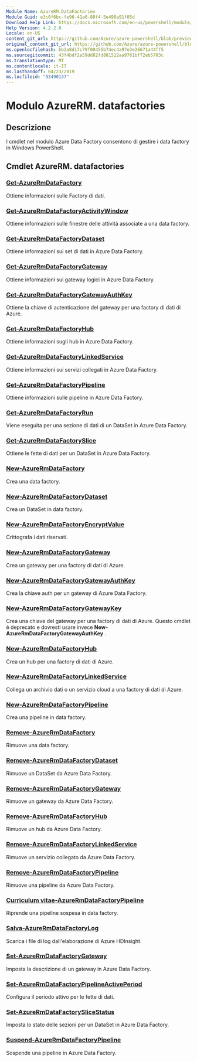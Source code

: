 ```yaml
---
Module Name: AzureRM.DataFactories
Module Guid: e3c0f6bc-fe96-41a0-88f4-5e490a91f05d
Download Help Link: https://docs.microsoft.com/en-us/powershell/module/azurerm.datafactories
Help Version: 4.2.2.0
Locale: en-US
content_git_url: https://github.com/Azure/azure-powershell/blob/preview/src/ResourceManager/DataFactories/Commands.DataFactories/help/AzureRM.DataFactories.md
original_content_git_url: https://github.com/Azure/azure-powershell/blob/preview/src/ResourceManager/DataFactories/Commands.DataFactories/help/AzureRM.DataFactories.md
ms.openlocfilehash: bb2a8d17c79f00455b74ec4a97e3e26671a44ff5
ms.sourcegitcommit: 43f4bdf2a59dd82fd881512aa9761bf72eb5703c
ms.translationtype: MT
ms.contentlocale: it-IT
ms.lasthandoff: 04/23/2019
ms.locfileid: "93490137"
---
```

# Modulo AzureRM. datafactories
## Descrizione
I cmdlet nel modulo Azure Data Factory consentono di gestire i data factory in Windows PowerShell.

## Cmdlet AzureRM. datafactories
### [Get-AzureRmDataFactory](Get-AzureRmDataFactory.md)
Ottiene informazioni sulle Factory di dati.

### [Get-AzureRmDataFactoryActivityWindow](Get-AzureRmDataFactoryActivityWindow.md)
Ottiene informazioni sulle finestre delle attività associate a una data factory.

### [Get-AzureRmDataFactoryDataset](Get-AzureRmDataFactoryDataset.md)
Ottiene informazioni sui set di dati in Azure Data Factory.

### [Get-AzureRmDataFactoryGateway](Get-AzureRmDataFactoryGateway.md)
Ottiene informazioni sui gateway logici in Azure Data Factory.

### [Get-AzureRmDataFactoryGatewayAuthKey](Get-AzureRmDataFactoryGatewayAuthKey.md)
Ottiene la chiave di autenticazione del gateway per una factory di dati di Azure.

### [Get-AzureRmDataFactoryHub](Get-AzureRmDataFactoryHub.md)
Ottiene informazioni sugli hub in Azure Data Factory.

### [Get-AzureRmDataFactoryLinkedService](Get-AzureRmDataFactoryLinkedService.md)
Ottiene informazioni sui servizi collegati in Azure Data Factory.

### [Get-AzureRmDataFactoryPipeline](Get-AzureRmDataFactoryPipeline.md)
Ottiene informazioni sulle pipeline in Azure Data Factory.

### [Get-AzureRmDataFactoryRun](Get-AzureRmDataFactoryRun.md)
Viene eseguita per una sezione di dati di un DataSet in Azure Data Factory.

### [Get-AzureRmDataFactorySlice](Get-AzureRmDataFactorySlice.md)
Ottiene le fette di dati per un DataSet in Azure Data Factory.

### [New-AzureRmDataFactory](New-AzureRmDataFactory.md)
Crea una data factory.

### [New-AzureRmDataFactoryDataset](New-AzureRmDataFactoryDataset.md)
Crea un DataSet in data factory.

### [New-AzureRmDataFactoryEncryptValue](New-AzureRmDataFactoryEncryptValue.md)
Crittografa i dati riservati.

### [New-AzureRmDataFactoryGateway](New-AzureRmDataFactoryGateway.md)
Crea un gateway per una factory di dati di Azure.

### [New-AzureRmDataFactoryGatewayAuthKey](New-AzureRmDataFactoryGatewayAuthKey.md)
Crea la chiave auth per un gateway di Azure Data Factory.

### [New-AzureRmDataFactoryGatewayKey](New-AzureRmDataFactoryGatewayKey.md)
Crea una chiave del gateway per una factory di dati di Azure. Questo cmdlet è deprecato e dovresti usare invece **New-AzureRmDataFactoryGatewayAuthKey** .

### [New-AzureRmDataFactoryHub](New-AzureRmDataFactoryHub.md)
Crea un hub per una factory di dati di Azure.

### [New-AzureRmDataFactoryLinkedService](New-AzureRmDataFactoryLinkedService.md)
Collega un archivio dati o un servizio cloud a una factory di dati di Azure.

### [New-AzureRmDataFactoryPipeline](New-AzureRmDataFactoryPipeline.md)
Crea una pipeline in data factory.

### [Remove-AzureRmDataFactory](Remove-AzureRmDataFactory.md)
Rimuove una data factory.

### [Remove-AzureRmDataFactoryDataset](Remove-AzureRmDataFactoryDataset.md)
Rimuove un DataSet da Azure Data Factory.

### [Remove-AzureRmDataFactoryGateway](Remove-AzureRmDataFactoryGateway.md)
Rimuove un gateway da Azure Data Factory.

### [Remove-AzureRmDataFactoryHub](Remove-AzureRmDataFactoryHub.md)
Rimuove un hub da Azure Data Factory.

### [Remove-AzureRmDataFactoryLinkedService](Remove-AzureRmDataFactoryLinkedService.md)
Rimuove un servizio collegato da Azure Data Factory.

### [Remove-AzureRmDataFactoryPipeline](Remove-AzureRmDataFactoryPipeline.md)
Rimuove una pipeline da Azure Data Factory.

### [Curriculum vitae-AzureRmDataFactoryPipeline](Resume-AzureRmDataFactoryPipeline.md)
Riprende una pipeline sospesa in data factory.

### [Salva-AzureRmDataFactoryLog](Save-AzureRmDataFactoryLog.md)
Scarica i file di log dall'elaborazione di Azure HDInsight.

### [Set-AzureRmDataFactoryGateway](Set-AzureRmDataFactoryGateway.md)
Imposta la descrizione di un gateway in Azure Data Factory.

### [Set-AzureRmDataFactoryPipelineActivePeriod](Set-AzureRmDataFactoryPipelineActivePeriod.md)
Configura il periodo attivo per le fette di dati.

### [Set-AzureRmDataFactorySliceStatus](Set-AzureRmDataFactorySliceStatus.md)
Imposta lo stato delle sezioni per un DataSet in Azure Data Factory.

### [Suspend-AzureRmDataFactoryPipeline](Suspend-AzureRmDataFactoryPipeline.md)
Sospende una pipeline in Azure Data Factory.


